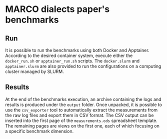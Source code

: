 # MARCO dialects paper's benchmarks
## Run
It is possible to run the benchmarks using both Docker and Apptainer.
According to the desired container system, execute either the `docker_run.sh` or `apptainer_run.sh` scripts.
The `docker.slurm` and `apptainer.slurm` are also provided to run the configurations on a computing cluster managed by SLURM.

## Results
At the end of the benchmarks execution, an archive containing the logs and results is produced under the `output` folder.
Once unpacked, it is possible to use the `csv_exporter` tool to automatically extract the measurements from the raw log files and export them in CSV format. The CSV output can be inserted into the first page of the `measurements.ods` spreadsheet template. The remaining pages are views on the first one, each of which focusing on a specific benchmark dimension.
